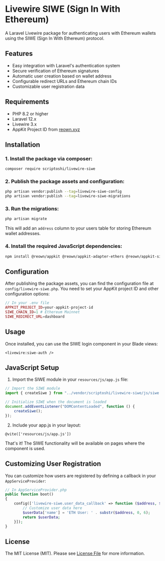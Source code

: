 # Livewire SIWE (Sign In With Ethereum)

A Laravel Livewire package for authenticating users with Ethereum wallets using the SIWE (Sign In With Ethereum) protocol.

## Features

-   Easy integration with Laravel's authentication system
-   Secure verification of Ethereum signatures
-   Automatic user creation based on wallet address
-   Configurable redirect URLs and Ethereum chain IDs
-   Customizable user registration data

## Requirements

-   PHP 8.2 or higher
-   Laravel 12.x
-   Livewire 3.x
-   AppKit Project ID from [reown.xyz](https://reown.xyz)

## Installation

### 1. Install the package via composer:

```bash
composer require scriptoshi/livewire-siwe
```

### 2. Publish the package assets and configuration:

```bash
php artisan vendor:publish --tag=livewire-siwe-config
php artisan vendor:publish --tag=livewire-siwe-migrations
```

### 3. Run the migrations:

```bash
php artisan migrate
```

This will add an `address` column to your users table for storing Ethereum wallet addresses.

### 4. Install the required JavaScript dependencies:

```bash
npm install @reown/appkit @reown/appkit-adapter-ethers @reown/appkit-siwe
```

## Configuration

After publishing the package assets, you can find the configuration file at `config/livewire-siwe.php`. You need to set your AppKit project ID and other configuration options:

```php
// In your .env file
APPKIT_PROJECT_ID=your-appkit-project-id
SIWE_CHAIN_ID=1 # Ethereum Mainnet
SIWE_REDIRECT_URL=dashboard
```

## Usage

Once installed, you can use the SIWE login component in your Blade views:

```blade
<livewire:siwe-auth />
```

## JavaScript Setup

1. Import the SIWE module in your `resources/js/app.js` file:

```javascript
// Import the SIWE module
import { createSiwe } from "../vendor/scriptoshi/livewire-siwe/js/siwe.js";

// Initialize SIWE when the document is loaded
document.addEventListener("DOMContentLoaded", function () {
    createSiwe();
});
```

2. Include your app.js in your layout:

```blade
@vite(['resources/js/app.js'])
```

That's it! The SIWE functionality will be available on pages where the component is used.

## Customizing User Registration

You can customize how users are registered by defining a callback in your `AppServiceProvider`:

```php
// In AppServiceProvider.php
public function boot()
{
    config(['livewire-siwe.user_data_callback' => function ($address, $userData) {
        // Customize user data here
        $userData['name'] = 'ETH User: ' . substr($address, 0, 6);
        return $userData;
    }]);
}
```

## License

The MIT License (MIT). Please see [License File](LICENSE.md) for more information.
